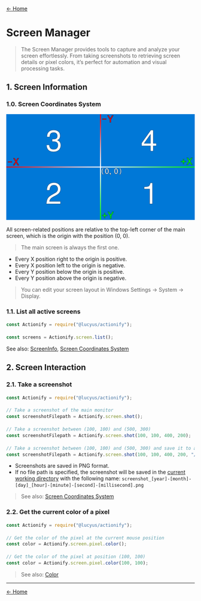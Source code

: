 [← Home](../README.md#features)

# Screen Manager

> The Screen Manager provides tools to capture and analyze your screen effortlessly. From taking screenshots to retrieving screen details or pixel colors, it’s perfect for automation and visual processing tasks.

## 1. Screen Information

### 1.0. Screen Coordinates System

![Screen Coordinates System](./media/images/screen-coordinates-system.png)

All screen-related positions are relative to the top-left corner of the main screen, which is the origin with the position (0, 0).

> The main screen is always the first one.

* Every X position right to the origin is positive.
* Every X position left to the origin is negative.
* Every Y position below the origin is positive.
* Every Y position above the origin is negative.

> You can edit your screen layout in Windows Settings → System → Display.

### 1.1. List all active screens

```js
const Actionify = require("@lucyus/actionify");

const screens = Actionify.screen.list();
```

See also: [ScreenInfo](../src/types/screen-info/screen-info.type.ts), [Screen Coordinates System](#10-screen-coordinates-system)

## 2. Screen Interaction

### 2.1. Take a screenshot

```js
const Actionify = require("@lucyus/actionify");

// Take a screenshot of the main monitor
const screenshotFilepath = Actionify.screen.shot();

// Take a screenshot between (100, 100) and (500, 300)
const screenshotFilepath = Actionify.screen.shot(100, 100, 400, 200);

// Take a screenshot between (100, 100) and (500, 300) and save it to a specific file
const screenshotFilepath = Actionify.screen.shot(100, 100, 400, 200, "/path/to/screenshot.png");
```

* Screenshots are saved in PNG format.
* If no file path is specified, the screenshot will be saved in the [current working directory](https://nodejs.org/api/process.html#processcwd) with the following name: `screenshot_[year]-[month]-[day]_[hour]-[minute]-[second]-[millisecond].png`

> See also: [Screen Coordinates System](#10-screen-coordinates-system)

### 2.2. Get the current color of a pixel

```js
const Actionify = require("@lucyus/actionify");

// Get the color of the pixel at the current mouse position
const color = Actionify.screen.pixel.color();

// Get the color of the pixel at position (100, 100)
const color = Actionify.screen.pixel.color(100, 100);
```

> See also: [Color](../src/types/color/color.type.ts)

---

[← Home](../README.md#features)
